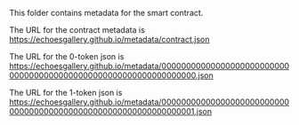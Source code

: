 This folder contains metadata for the smart contract.

The URL for the contract metadata is
https://echoesgallery.github.io/metadata/contract.json

The URL for the 0-token json is 
https://echoesgallery.github.io/metadata/0000000000000000000000000000000000000000000000000000000000000000.json

The URL for the 1-token json is
https://echoesgallery.github.io/metadata/0000000000000000000000000000000000000000000000000000000000000001.json